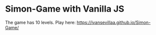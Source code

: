 # Simon-Game with Vanilla JS

The game has 10 levels.
Play here: https://ivansevillaa.github.io/Simon-Game/

